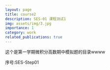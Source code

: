 ```yaml
---
layout: page
title: course2
description: SES-01 课程测试1
img: assets/img/3.jpg
importance: 1
category: work
related_publications: true
---
```


这个是第一学期微积分高数期中模拟题的目录wwww

序号:SES-Step01
